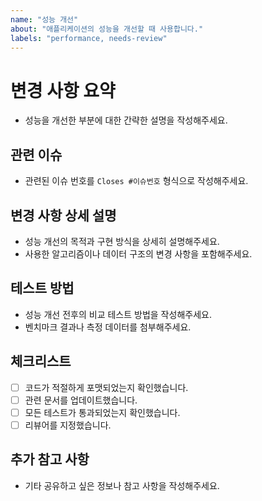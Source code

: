 ```yaml
---
name: "성능 개선"
about: "애플리케이션의 성능을 개선할 때 사용합니다."
labels: "performance, needs-review"
---
```


# 변경 사항 요약

- 성능을 개선한 부분에 대한 간략한 설명을 작성해주세요.

## 관련 이슈

- 관련된 이슈 번호를 `Closes #이슈번호` 형식으로 작성해주세요.

## 변경 사항 상세 설명

- 성능 개선의 목적과 구현 방식을 상세히 설명해주세요.
- 사용한 알고리즘이나 데이터 구조의 변경 사항을 포함해주세요.

## 테스트 방법

- 성능 개선 전후의 비교 테스트 방법을 작성해주세요.
- 벤치마크 결과나 측정 데이터를 첨부해주세요.

## 체크리스트

- [ ] 코드가 적절하게 포맷되었는지 확인했습니다.
- [ ] 관련 문서를 업데이트했습니다.
- [ ] 모든 테스트가 통과되었는지 확인했습니다.
- [ ] 리뷰어를 지정했습니다.

## 추가 참고 사항

- 기타 공유하고 싶은 정보나 참고 사항을 작성해주세요.